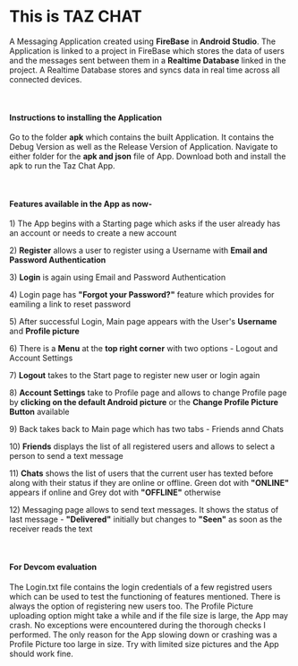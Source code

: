 <h1> This is TAZ CHAT</h1>
<p> A Messaging Application created using <b>FireBase</b> in<b> Android Studio</b>.
The Application is linked to a project in FireBase which stores the data of users and the messages sent between them in a <b>Realtime Database</b> linked in the project. A Realtime Database stores and syncs data in real time across all connected devices. </p>
<br>
<h4> Instructions to installing the Application</h4>
<p> Go to the folder <b>apk</b> which contains the built Application. It contains the Debug Version as well as the Release Version of Application. Navigate to either folder for the <b>apk and json</b> file of App. Download both and install the apk to run the Taz Chat App. </p>
<br>
<h4> Features available in the App as now- </h4>
<p> 1) The App begins with a Starting page which asks if the user already has an account or needs to create a new account</p>
<p> 2) <b>Register</b> allows a user to register using a Username with <b>Email and Password Authentication</b> </p>
<p> 3) <b>Login</b> is again using Email and Password Authentication </p>
<p> 4) Login page has <b>"Forgot your Password?"</b> feature which provides for eamiling a link to reset password</p>
<p> 5) After successful Login, Main page appears with the User's <b>Username</b> and <b>Profile picture</b></p>
<p> 6) There is a <b>Menu</b> at the <b>top right corner</b> with two options - Logout and Account Settings</p>
<p> 7) <b>Logout</b> takes to the Start page to register new user or login again</p>
<p> 8) <b>Account Settings</b> take to Profile page and allows to change Profile page by <b>clicking on the default Android picture</b> or the <b>Change Profile Picture Button</b> available</p>
<p> 9) Back takes back to Main page which has two tabs - Friends annd Chats</p>
<p> 10) <b>Friends</b> displays the list of all registered users and allows to select a person to send a text message</p>
<p> 11) <b>Chats</b> shows the list of users that the current user has texted before along with their status if they are online or offline. Green dot with <b>"ONLINE"</b> appears if online and Grey dot with <b>"OFFLINE"</b> otherwise</p>
<p> 12) Messaging page allows to send text messages. It shows the status of last message - <b>"Delivered"</b> initially but changes to <b>"Seen"</b> as soon as the receiver reads the text</p>

<br>
<h4> For Devcom evaluation </h4>
<p> The Login.txt file contains the login credentials of a few registred users which can be used to test the functioning of features mentioned. There is always the option of registering new users too.
The Profile Picture uploading option might take a while and if the file size is large, the App may crash. No exceptions were encountered during the thorough checks I performed. The only reason for the App slowing down or crashing was a Profile Picture too large in size. Try with limited size pictures and the App should work fine.</p>

